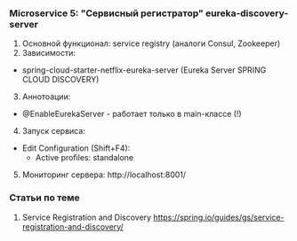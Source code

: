 ### Microservice 5: "Сервисный регистратор" eureka-discovery-server
1. Основной функционал: service registry (аналоги Consul, Zookeeper)
2. Зависимости:
  - spring-cloud-starter-netflix-eureka-server (Eureka Server SPRING CLOUD DISCOVERY)
3. Аннотоации:
  - @EnableEurekaServer - работает только в main-классе (!)  
4. Запуск сервиса:
  - Edit Configuration (Shift+F4): 
    - Active profiles: standalone

5. Мониторинг сервера: http://localhost:8001/

### Статьи по теме
1. Service Registration and Discovery https://spring.io/guides/gs/service-registration-and-discovery/
